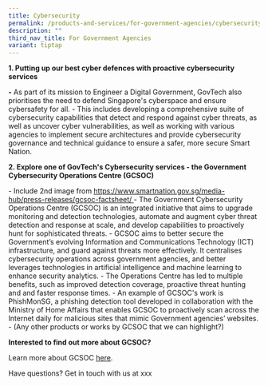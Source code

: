 ```yaml
---
title: Cybersecurity
permalink: /products-and-services/for-government-agencies/cybersecurity/
description: ""
third_nav_title: For Government Agencies
variant: tiptap
---
```

<p><strong>1. Putting up our best cyber defences with proactive cybersecurity services </strong>
</p>
<p><strong>-</strong> As part of its mission to Engineer a Digital Government,
GovTech also prioritises the need to defend Singapore's cyberspace and
ensure cybersafety for all. - This includes developing a comprehensive
suite of cybersecurity capabilities that detect and respond against cyber
threats, as well as uncover cyber vulnerabilities, as well as working with
various agencies to implement secure architectures and provide cybersecurity
governance and technical guidance to ensure a safer, more secure Smart
Nation.<strong> </strong>
</p>
<p><strong>2. Explore one of GovTech's Cybersecurity services - the Government Cybersecurity Operations Centre (GCSOC) </strong>
</p>
<p>- Include 2nd image from <a href="https://www.smartnation.gov.sg/media-hub/press-releases/gcsoc-factsheet/" rel="noopener noreferrer nofollow" target="_blank"><u>https://www.smartnation.gov.sg/media-hub/press-releases/gcsoc-factsheet/</u></a><u> </u>-
The Government Cybersecurity Operations Centre (GCSOC) is an integrated
initiative that aims to upgrade monitoring and detection technologies,
automate and augment cyber threat detection and response at scale, and
develop capabilities to proactively hunt for sophisticated threats. - GCSOC
aims to better secure the Government’s evolving Information and Communications
Technology (ICT) infrastructure, and guard against threats more effectively.
It centralises cybersecurity operations across government agencies, and
better leverages technologies in artificial intelligence and machine learning
to enhance security analytics. - The Operations Centre has led to multiple
benefits, such as improved detection coverage, proactive threat hunting
and and faster response times. - An example of GCSOC's work is PhishMonSG,
a phishing detection tool developed in collaboration with the Ministry
of Home Affairs that enables GCSOC to proactively scan across the Internet
daily for malicious sites that mimic Government agencies’ websites. - (Any
other products or works by GCSOC that we can highlight?)<strong> </strong>
</p>
<p></p>
<p><strong>Interested to find out more about GCSOC? </strong>
</p>
<p>Learn more about GCSOC <a href="https://www.smartnation.gov.sg/media-hub/press-releases/gcsoc-factsheet/" class="waffle-rich-text-link" rel="noopener noreferrer nofollow" target="_blank"><u>here</u></a>.</p>
<p>Have questions? Get in touch with us at xxx
<br>
</p>